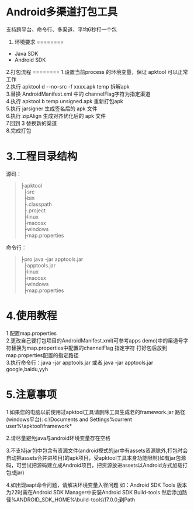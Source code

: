 Android多渠道打包工具
========

支持跨平台、命令行、多渠道、平均6秒打一个包

1. 环境要求
========
<ul>
  <li>Java SDK</li>
  <li>Android SDK</li>
</ul>
2.打包流程
========
1.设置当前process 的环境变量，保证 apktool 可以正常工作<br />
2.执行 apktool d --no-src -f xxxx.apk temp 拆解apk<br />
3.替换 AndroidManifest.xml 中的 channelFlag字符为指定渠道<br />
4.执行 apktool b temp unsigned.apk 重新打包apk<br />
5.执行 jarsigner 生成签名后的 apk 文件<br />
6.执行 zipAlign 生成对齐优化后的 apk 文件<br />
7.回到 3 替换新的渠道<br />
8.完成打包<br />


3.工程目录结构
========
源码：<br />

> ├apktool<br />
> &nbsp;&nbsp;├src<br />
> &nbsp;&nbsp;├bin<br />
> &nbsp;&nbsp;├.classpath<br />
> &nbsp;&nbsp;├.project<br />
> &nbsp;&nbsp;├linux<br />
> &nbsp;&nbsp;├macosx<br />
> &nbsp;&nbsp;├windows<br />
> &nbsp;&nbsp;├map.properties<br />
 
命令行：<br />
> ├pro java -jar apptools.jar<br />
> &nbsp;&nbsp;├apptools.jar<br />
> &nbsp;&nbsp;├linux<br />
> &nbsp;&nbsp;├macosx<br />
> &nbsp;&nbsp;├windows<br />
> &nbsp;&nbsp;├map.properties<br />


4.使用教程
========
1.配置map.properties<br />
2.更改自己要打包项目的AndroidManifest.xml(可参考apps demo)中的渠道号字符替换为map.properties中配置的channelFlag
指定字符 打好包后放到map.properties配置的指定路径<br />
3.执行命令行：java -jar apptools.jar 或者 java -jar apptools.jar google,baidu,yyh<br />

5.注意事项
========
1.如果您的电脑以前使用过apktool工具请删除工具生成老的framework.jar 路径(windows平台):
c:\Documents and Settings\%current user%\apktool\framework\*

2.请尽量避免java与android环境变量存在空格

3.不支持jar包中包含有资源文件(android模式的jar中有assets资源除外,打包时会自动把assets合并进项目)的apk项目，受apktool工具本身功能限制(如有jar包源码，可尝试把源码建立成Android项目，把资源放进assets以Android方式加载打包成jar)

4.如出现aapt命令问题，请解决环境变量入径问题 如：Android SDK Tools 版本为22时需在Android SDK Manager中安装Android SDK Build-tools 然后添加路径%ANDROID_SDK_HOME%\build-tools\17.0.0;到Path
